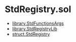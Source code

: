 # StdRegistry.sol

<!-- START_INDEX -->
- [library.StdFunctionsArgs](./library.StdFunctionsArgs.md)
- [library.StdRegistryLib](./library.StdRegistryLib.md)
- [struct.StdRegistry](./struct.StdRegistry.md)
<!-- END_INDEX -->
